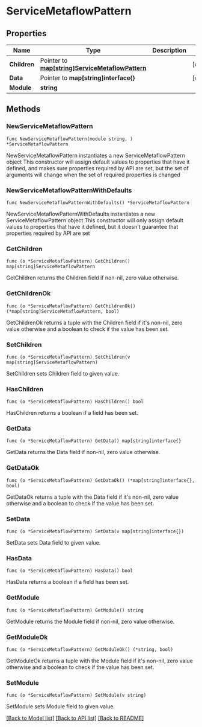 # ServiceMetaflowPattern

## Properties

Name | Type | Description | Notes
------------ | ------------- | ------------- | -------------
**Children** | Pointer to [**map[string]ServiceMetaflowPattern**](ServiceMetaflowPattern.md) |  | [optional] 
**Data** | Pointer to **map[string]interface{}** |  | [optional] 
**Module** | **string** |  | 

## Methods

### NewServiceMetaflowPattern

`func NewServiceMetaflowPattern(module string, ) *ServiceMetaflowPattern`

NewServiceMetaflowPattern instantiates a new ServiceMetaflowPattern object
This constructor will assign default values to properties that have it defined,
and makes sure properties required by API are set, but the set of arguments
will change when the set of required properties is changed

### NewServiceMetaflowPatternWithDefaults

`func NewServiceMetaflowPatternWithDefaults() *ServiceMetaflowPattern`

NewServiceMetaflowPatternWithDefaults instantiates a new ServiceMetaflowPattern object
This constructor will only assign default values to properties that have it defined,
but it doesn't guarantee that properties required by API are set

### GetChildren

`func (o *ServiceMetaflowPattern) GetChildren() map[string]ServiceMetaflowPattern`

GetChildren returns the Children field if non-nil, zero value otherwise.

### GetChildrenOk

`func (o *ServiceMetaflowPattern) GetChildrenOk() (*map[string]ServiceMetaflowPattern, bool)`

GetChildrenOk returns a tuple with the Children field if it's non-nil, zero value otherwise
and a boolean to check if the value has been set.

### SetChildren

`func (o *ServiceMetaflowPattern) SetChildren(v map[string]ServiceMetaflowPattern)`

SetChildren sets Children field to given value.

### HasChildren

`func (o *ServiceMetaflowPattern) HasChildren() bool`

HasChildren returns a boolean if a field has been set.

### GetData

`func (o *ServiceMetaflowPattern) GetData() map[string]interface{}`

GetData returns the Data field if non-nil, zero value otherwise.

### GetDataOk

`func (o *ServiceMetaflowPattern) GetDataOk() (*map[string]interface{}, bool)`

GetDataOk returns a tuple with the Data field if it's non-nil, zero value otherwise
and a boolean to check if the value has been set.

### SetData

`func (o *ServiceMetaflowPattern) SetData(v map[string]interface{})`

SetData sets Data field to given value.

### HasData

`func (o *ServiceMetaflowPattern) HasData() bool`

HasData returns a boolean if a field has been set.

### GetModule

`func (o *ServiceMetaflowPattern) GetModule() string`

GetModule returns the Module field if non-nil, zero value otherwise.

### GetModuleOk

`func (o *ServiceMetaflowPattern) GetModuleOk() (*string, bool)`

GetModuleOk returns a tuple with the Module field if it's non-nil, zero value otherwise
and a boolean to check if the value has been set.

### SetModule

`func (o *ServiceMetaflowPattern) SetModule(v string)`

SetModule sets Module field to given value.



[[Back to Model list]](../README.md#documentation-for-models) [[Back to API list]](../README.md#documentation-for-api-endpoints) [[Back to README]](../README.md)


